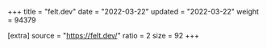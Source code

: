 +++
title = "felt.dev"
date = "2022-03-22"
updated = "2022-03-22"
weight = 94379

[extra]
source = "https://felt.dev/"
ratio = 2
size = 92
+++
